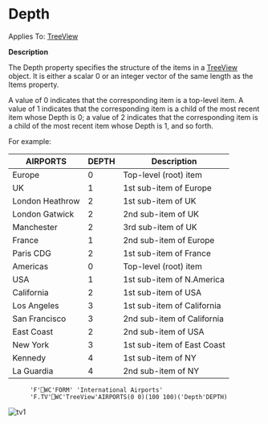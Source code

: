 




<h1 class="heading"><span class="name">Depth</span></h1>

Applies To: [TreeView](../a-z/treeview.md)


**Description**


The Depth property specifies the structure of the items in a [TreeView](../a-z/treeview.md) object. It is either a scalar 0 or an integer vector of the same length as the Items property.



A value of 0 indicates that the corresponding item is a top-level item. A value of 1 indicates that the corresponding item is a child of the most recent item whose Depth is 0; a value of 2 indicates that the corresponding item is a child of the most recent item whose Depth is 1, and so forth.



For example:


| AIRPORTS | DEPTH | Description |
| --- | --- | ---  |
| Europe | 0 | Top-level (root) item |
| UK | 1 | 1st sub-item of Europe |
| London Heathrow | 2 | 1st sub-item of UK |
| London Gatwick | 2 | 2nd sub-item of UK |
| Manchester | 2 | 3rd sub-item of UK |
| France | 1 | 2nd sub-item of Europe |
| Paris CDG | 2 | 1st sub-item of France |
| Americas | 0 | Top-level (root) item |
| USA | 1 | 1st sub-item of N.America |
| California | 2 | 1st sub-item of USA |
| Los Angeles | 3 | 1st sub-item of California |
| San Francisco | 3 | 2nd sub-item of California |
| East Coast | 2 | 2nd sub-item of USA |
| New York | 3 | 1st sub-item of East Coast |
| Kennedy | 4 | 1st sub-item of NY |
| La Guardia | 4 | 2nd sub-item of NY |


```apl
      'F'⎕WC'FORM' 'International Airports'                   
      'F.TV'⎕WC'TreeView'AIRPORTS(0 0)(100 100)('Depth'DEPTH)
```


![tv1](../img/tv1.gif)




